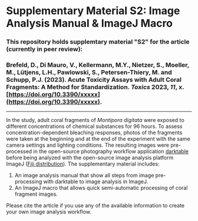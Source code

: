 # Supplementary Material S2: Image Analysis Manual & ImageJ Macro

### This repository holds supplemtary material "S2" for the article (currently in peer review):

### Brefeld, D., Di Mauro, V., Kellermann, M.Y., Nietzer, S., Moeller, M., Lütjens, L.H., Pawlowski, S., Petersen-Thiery, M. and Schupp, P.J. (2023). Acute Toxicity Assays with Adult Coral Fragments: A Method for Standardization. *Toxics* **2023**, *11*, x. [https://doi.org/10.3390/xxxxx](https://doi.org/10.3390/xxxxx).

---

In the study, adult coral fragments of *Montipora digitata* were exposed to different concentrations of chemical substances for 96 hours. To assess concentration-dependent bleaching responses, photos of the fragments were taken at the beginning and at the end of the experiment with the same camera settings and lighting conditions. The resulting images were pre-processed in the open-source photography workflow application [darktable](https://www.darktable.org/) before being analyzed with the open-source image analysis platform ImageJ ([Fiji distribution](https://doi.org/10.1038/nmeth.2019)). The supplementary material includes:

1. An image analysis manual that show all steps from image pre-processing with darktable to image analysis in ImageJ.
2. An ImageJ macro that allows quick semi-automatic processing of coral fragment images.

Please cite the article if you use any of the available information to create your own image analysis workflow. 
